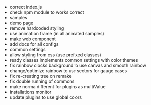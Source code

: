 - correct index.js
- check npm module to works correct
- samples
- demo page
- remove hardcoded styling
- use animation frame (in all animated samples)
- make web component
- add docs for all configs
- common settings
- allow styling from css (use prefixed classes)
- ready classes implements common settings with color themes
- fix rainbow clocks background to use canvas and smooth rainbow
- change/optimize rainbow to use sectors for gauge cases
- fix re-creating tree on remake
- fix double running of commons
- make norma different for plugins as multiValue
- installations monitor
- update plugins to use global colors